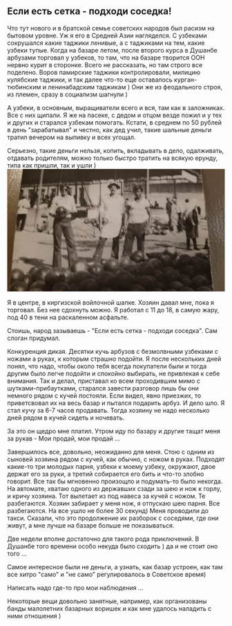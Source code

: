 ## Если есть сетка - подходи соседка!

Что тут нового и в братской семье советских народов был расизм на бытовом уровне. Уж я его в Средней Азии нагляделся. С узбеками сокрушался какие таджики ленивые, а с таджиками на тем, какие узбеки тупые. Когда на базаре летом, после второго курса в Душанбе арбузами торговал у узбеков, то там, что на базаре творится ООН нервно курит в сторонке. Всего не рассказать, но там строго все поделено. Воров памирские таджики контролировали, милицию кулябские таджики, и так далее что-то еще оставалось курган-тюбинским и ленинабадским таджикам ) Они же из феодального строя, из племен, сразу в социализм шагнули )

А узбеки, в основным, выращиватели всего и вся, там как в заложниках. Все с них щипали. Я же на пасеке, с дедом и отцом везде пожил и у тех и других и старался узбекам помогать. Кстати, в среднем по 50 рублей в день "зарабатывал" и честно,  как дед учил, такие шальные деньги тратил вечером на выпивку и всех угощал.

Серьезно, такие деньги нельзя, копить, вкладывать в дело, одалживать, отдавать родителям, можно только быстро тратить на всякую ерунду, типа как пришли, так и ушли )
![bazar](images/bazar.jpg)


Я в центре, в киргизской войлочной шапке. Хозяин давал мне, пока я торговал.
Без нее сдохнуть можно.  Я работал с 11 до 18, в самую жару, под 40 в тени на раскаленном асфальте.

Стоишь, народ зазываешь - "Если есть сетка - подходи соседка". Сам слоган придумал. 

Конкуренция дикая. Десятки кучь арбузов с безмолвными узбеками с ножами а руках, к которым страшно подойти. Я после нескольких дней понял, что надо, чтобы около тебя всегда покупатели были и тогда другим было легче подойти и спокойно выбирать, не привлекая к себе внимания. Так и делал, приставал ко всем проходившим мимо с шутками-прибаутками, старался завести разговор лишь бы они немного рядом с кучей постояли. Если видел, явно приезжих, то приветсвовал их на весь базар и пытался подарить арбуз. И дело шло. Я стал кучу за 6-7 часов продавать. Тогда хозяину не надо несколько дней рядом в кучей сидеть и ночевать.

За это он щедро мне платил. Утром иду по базару и другие тащат меня за рукав - Мои продай, мои продай ...

Завершилось все, довольно, неожиданно для меня. Стою с одним из сыновей хозяина рядом с кучей, как обычно, с ножом в руках. Подходят какие-то три молодых парня, узбеки к моему узбеку, окружают, двое держат его за руки, а третий собирается его бить и что-то злобно говорит. Все так бы мгновенно произощло и подумать-то было некогда. На автомате, хватаю одного из державших сзади за шею и нож к горлу, и кричу хозяина. Тот вылетает из под навеса за кучей с ножом. Те разбегаются. Хозяин забирает у меня нож, я отпускаю шею парня. Все разбегаются. На все ушло не более 30 секунд)
Меня проводили до такси. Сказали, что это продолжение их разборок с соседями, где они живут, а мне лучше на базаре больше не показываться. 

Две недели вполне достаточно для такого рода приключений. В Душанбе того времени особо некуда было сходить ) да и не стоит оно того ...

Самое интересное были не деньги, а узнать, как базар устроен, как там все хитро "само" и "не само" регулировалось в Советское время)

Написать надо где-то про мои наблюдения ...

Некоторые вещи довольно занятные, например, как организованы банды малолетних базарных воришек и как мне удалось наладить с ними отношения )
